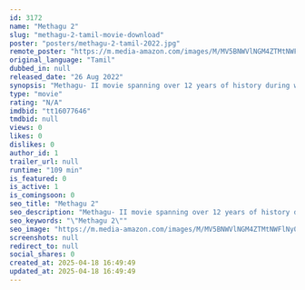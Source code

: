 ```yaml
---
id: 3172
name: "Methagu 2"
slug: "methagu-2-tamil-movie-download"
poster: "posters/methagu-2-tamil-2022.jpg"
remote_poster: "https://m.media-amazon.com/images/M/MV5BNWVlNGM4ZTMtNWFlNy00NWJkLWFmNmYtZWQxOTRkM2M5ZTQ4XkEyXkFqcGdeQXVyMjA1MTA3MjY@._V1_SX300.jpg"
original_language: "Tamil"
dubbed_in: null
released_date: "26 Aug 2022"
synopsis: "Methagu- II movie spanning over 12 years of history during which Eelam Tamils' lives got radical change from being subjected to ethnic subjugation to getting mobilized towards the freedom struggle spearheaded by Mr. V. Prabaharan."
type: "movie"
rating: "N/A"
imdbid: "tt16077646"
tmdbid: null
views: 0
likes: 0
dislikes: 0
author_id: 1
trailer_url: null
runtime: "109 min"
is_featured: 0
is_active: 1
is_comingsoon: 0
seo_title: "Methagu 2"
seo_description: "Methagu- II movie spanning over 12 years of history during which Eelam Tamils' lives got radical change from being subjected to ethnic subjugation to getting mobilized towards the freedom struggle spearheaded by Mr. V. Prabaharan."
seo_keywords: "\"Methagu 2\""
seo_image: "https://m.media-amazon.com/images/M/MV5BNWVlNGM4ZTMtNWFlNy00NWJkLWFmNmYtZWQxOTRkM2M5ZTQ4XkEyXkFqcGdeQXVyMjA1MTA3MjY@._V1_SX300.jpg"
screenshots: null
redirect_to: null
social_shares: 0
created_at: 2025-04-18 16:49:49
updated_at: 2025-04-18 16:49:49
---
```


